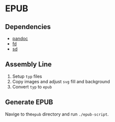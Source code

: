 # EPUB

## Dependencies

- [pandoc](https://pandoc.org/)
- [fd](https://github.com/sharkdp/fd)
- [sd](https://github.com/chmln/sd)

## Assembly Line

1. Setup `typ` files
1. Copy images and adjust `svg` fill and background
1. Convert `typ` to `epub`

## Generate EPUB

Navige to the`epub` directory and run `./epub-script`.
